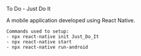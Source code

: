 To Do - Just Do It

A mobile application developed using React Native.

```
Commands used to setup:
- npx react-native init Just_Do_It
- npx react-native start
- npx react-native run-android
```
